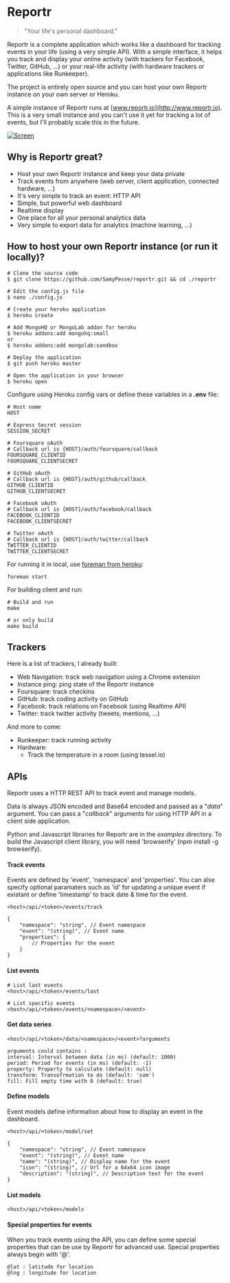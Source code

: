 # Reportr
> "Your life's personal dashboard."

Reportr is a complete application which works like a dashboard for tracking events in your life (using a very simple API). With a simple interface, it helps you track and display your online activity (with trackers for Facebook, Twitter, GitHub, ...) or your real-life activity (with hardware trackers or applications like Runkeeper).

The project is entirely open source and you can host your own Reportr instance on your own server or Heroku.

A simple instance of Reportr runs at [www.reportr.io](http://www.reportr.io). This is a very small instance and you can't use it yet for tracking a lot of events, but I'll probably scale this in the future.

[![Screen](https://raw.github.com/SamyPesse/reportr/master/public/static/images/screens/1.png)](https://raw.github.com/SamyPesse/reportr/master/public/static/images/screens/1.png)

## Why is Reportr great?

* Host your own Reportr instance and keep your data private
* Track events from anywhere (web server, client application, connected hardware, ...)
* It's very simple to track an event: HTTP API
* Simple, but powerful web dashboard
* Realtime display
* One place for all your personal analytics data
* Very simple to export data for analytics (machine learning, ...)

## How to host your own Reportr instance (or run it locally)?

```
# Clone the source code
$ git clone https://github.com/SamyPesse/reportr.git && cd ./reportr

# Edit the config.js file
$ nano ./config.js

# Create your heroku application
$ heroku create

# Add MongoHQ or MongoLab addon for heroku
$ heroku addons:add mongohq:small
or
$ heroku addons:add mongolab:sandbox

# Deploy the application
$ git push heroku master

# Open the application in your browser
$ heroku open
```

Configure using Heroku config vars or define these variables in a **.env** file:

```
# Host name
HOST

# Express Secret session
SESSION_SECRET

# Foursquare oAuth
# Callback url is {HOST}/auth/foursquare/callback
FOURSQUARE_CLIENTID
FOURSQUARE_CLIENTSECRET

# GitHub oAuth
# Callback url is {HOST}/auth/github/callback
GITHUB_CLIENTID
GITHUB_CLIENTSECRET

# Facebook oAuth
# Callback url is {HOST}/auth/facebook/callback
FACEBOOK_CLIENTID
FACEBOOK_CLIENTSECRET

# Twitter oAuth
# Callback url is {HOST}/auth/twitter/callback
TWITTER_CLIENTID
TWITTER_CLIENTSECRET
```

For running it in local, use [foreman from heroku](https://toolbelt.heroku.com/):

```
foreman start
```

For building client and run:

```
# Build and run
make

# or only build
make build
```


## Trackers

Here is a list of trackers, I already built:

* Web Navigation: track web navigation using a Chrome extension
* Instance ping: ping state of the Reportr instance
* Foursquare: track checkins
* GitHub: track coding activity on GitHub
* Facebook: track relations on Facebook (using Realtime API)
* Twitter: track twitter activity (tweets, mentions, ...)

And more to come:

* Runkeeper: track running activity
* Hardware:
	* Track the temperature in a room (using tessel.io)

## APIs

Reportr uses a HTTP REST API to track event and manage models.

Data is always JSON encoded and Base64 encoded and passed as a "*data*" argument. You can pass a "*callback*" arguments for using HTTP API in a client side application.

Python and Javascript libraries for Reportr are in the *examples* directory. To build the Javascript client library, you will need 'browserify' (npm install -g browserify).

#### Track events

Events are defined by 'event', 'namespace' and 'properties'. You can alse specify optional paramaters such as 'id' for updating a unique event if existant or define 'timestamp' to track date & time for the event.

```
<host>/api/<token>/events/track

{
	"namespace": "string", // Event namespace
	"event": "(string)", // Event name
	"properties": {
		// Properties for the event
	}
}
```

#### List events

```
# List last events
<host>/api/<token>/events/last

# List specific events
<host>/api/<token>/events/<namespace>/<event>
```


#### Get data series

```
<host>/api/<token>/data/<namespace>/<event>?arguments

arguments could contains :
interval: Interval between data (in ms) (default: 1000)
period: Period for events (in ms) (default: -1)
property: Property to calculate (default: null)
transform: Transofrmation to do (default: 'sum')
fill: Fill empty time with 0 (default: true)
```

#### Define models

Event models define information about how to display an event in the dashboard.

```
<host>/api/<token>/model/set

{
	"namespace": "string", // Event namespace
	"event": "(string)", // Event name
	"name": "(string)", // Display name for the event
	"icon": "(string)", // Url for a 64x64 icon image
	"description": "(string)", // Description text for the event
}
```

#### List models

```
<host>/api/<token>/models
```

#### Special properties for events

When you track events using the API, you can define some special properties that can be use by Reportr for advanced use. Special properties always begin with '@'.

```
@lat : latitude for location
@lng : longitude for location
```

